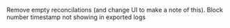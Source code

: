 Remove empty reconcilations (and change UI to make a note of this).
Block number timestamp not showing in exported logs
